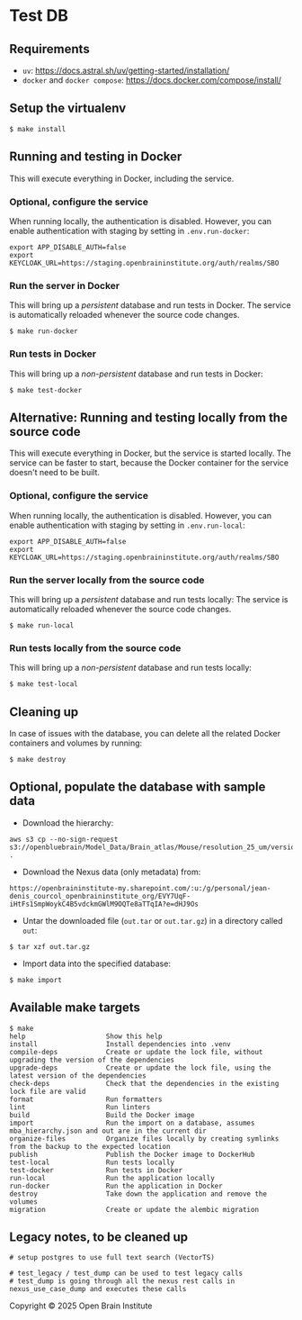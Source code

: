 # Test DB

## Requirements

- `uv`: https://docs.astral.sh/uv/getting-started/installation/
- `docker` and `docker compose`: https://docs.docker.com/compose/install/


## Setup the virtualenv

```
$ make install
```

## Running and testing in Docker

This will execute everything in Docker, including the service.

### Optional, configure the service

When running locally, the authentication is disabled.
However, you can enable authentication with staging by setting in `.env.run-docker`:

```
export APP_DISABLE_AUTH=false
export KEYCLOAK_URL=https://staging.openbraininstitute.org/auth/realms/SBO
```

### Run the server in Docker

This will bring up a *persistent* database and run tests in Docker.
The service is automatically reloaded whenever the source code changes.

```
$ make run-docker
```

### Run tests in Docker

This will bring up a *non-persistent* database and run tests in Docker:

```
$ make test-docker
```

## Alternative: Running and testing locally from the source code

This will execute everything in Docker, but the service is started locally.
The service can be faster to start, because the Docker container for the service doesn't need to be built.

### Optional, configure the service

When running locally, the authentication is disabled.
However, you can enable authentication with staging by setting in `.env.run-local`:

```
export APP_DISABLE_AUTH=false
export KEYCLOAK_URL=https://staging.openbraininstitute.org/auth/realms/SBO
```

### Run the server locally from the source code

This will bring up a *persistent* database and run tests locally:
The service is automatically reloaded whenever the source code changes.

```
$ make run-local
```

### Run tests locally from the source code

This will bring up a *non-persistent* database and run tests locally:

```
$ make test-local
```

## Cleaning up

In case of issues with the database, you can delete all the related Docker containers and volumes by running:

```
$ make destroy
```

## Optional, populate the database with sample data

- Download the hierarchy:

```
aws s3 cp --no-sign-request s3://openbluebrain/Model_Data/Brain_atlas/Mouse/resolution_25_um/version_1.1.0/Parcellation_ontology/mba_hierarchy.json . 
```

- Download the Nexus data (only metadata) from:
```
https://openbraininstitute-my.sharepoint.com/:u:/g/personal/jean-denis_courcol_openbraininstitute_org/EVY7UqF-iHtFs1SmpWoykC4B5vdckmGWlM9OQTe8aTTqIA?e=dHJ9Os
```
- Untar the downloaded file (`out.tar` or `out.tar.gz`) in a directory called `out`:

```
$ tar xzf out.tar.gz
```

- Import data into the specified database:

```
$ make import
```

## Available make targets

```
$ make
help                    Show this help
install                 Install dependencies into .venv
compile-deps            Create or update the lock file, without upgrading the version of the dependencies
upgrade-deps            Create or update the lock file, using the latest version of the dependencies
check-deps              Check that the dependencies in the existing lock file are valid
format                  Run formatters
lint                    Run linters
build                   Build the Docker image
import                  Run the import on a database, assumes mba_hierarchy.json and out are in the current dir
organize-files          Organize files locally by creating symlinks from the backup to the expected location
publish                 Publish the Docker image to DockerHub
test-local              Run tests locally
test-docker             Run tests in Docker
run-local               Run the application locally
run-docker              Run the application in Docker
destroy                 Take down the application and remove the volumes
migration               Create or update the alembic migration
```

## Legacy notes, to be cleaned up

```
# setup postgres to use full text search (VectorTS)

# test_legacy / test_dump can be used to test legacy calls
# test_dump is going through all the nexus rest calls in nexus_use_case_dump and executes these calls
```


Copyright © 2025 Open Brain Institute
